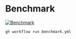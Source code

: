 # Benchmark

[![Benchmark](https://github.com/simaki/benchmark/actions/workflows/benchmark.yml/badge.svg)](https://github.com/simaki/benchmark/actions/workflows/benchmark.yml)

```sh
gh workflow run benchmark.yml
```
